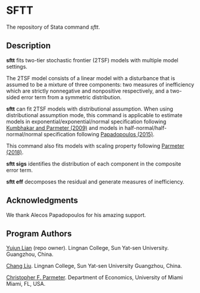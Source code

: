 # SFTT

The repository of Stata command *sftt*.


## Description
**sftt** fits two-tier stochastic frontier (2TSF) models with multiple model settings. 

The 2TSF model consists of a linear model with a disturbance that is assumed to be a mixture of three components: 
two measures of inefficiency which are strictly nonnegative and nonpositive respectively,
and a two-sided error term from a symmetric distribution.

**sftt** can fit 2TSF models with distributional assumption.
When using distributional assumption mode, 
this command is applicable to estimate models in exponential/exponential/normal specification
following [Kumbhakar and Parmeter (2009)](https://doi.org/10.1007/s11123-008-0117-3) 
and models in half-normal/half-normal/normal specification following
[Papadopoulos (2015)](https://doi.org/10.1007/s11123-014-0389-8).

This command also fits models with scaling property following
[Parmeter (2018)](https://doi.org/10.1007/s11123-017-0520-8).

**sftt sigs** identifies the distribution of each component in the composite error term.

**sftt eff** decomposes the residual and generate measures of inefficiency.


## Acknowledgments
We thank Alecos Papadopoulos for his amazing support.


## Program Authors
[Yujun Lian](mailto:arlionn@163.com) (repo owner).
Lingnan College, Sun Yat-sen University.
Guangzhou, China.

[Chang Liu](mailto:liuch288@mail2.sysu.edu.cn).
Lingnan College, Sun Yat-sen University
Guangzhou, China.

[Christopher F. Parmeter](cparmeter@bus.miami.edu).
Department of Economics, University of Miami
Miami, FL, USA.
